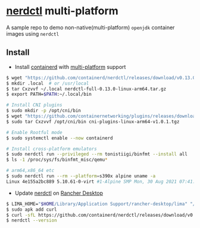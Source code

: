 # [nerdctl][2] multi-platform
 A sample repo to demo non-native(multi-platform) `openjdk` container images using `nerdctl`






## Install

 - Install [containerd][0] with [multi-platform][1] support
 
```bash
$ wget "https://github.com/containerd/nerdctl/releases/download/v0.13.0/nerdctl-full-0.13.0-linux-arm64.tar.gz"
$ mkdir .local  # or /usr/local
$ tar Cxzvvf ~/.local nerdctl-full-0.13.0-linux-arm64.tar.gz
$ export PATH=$PATH:~/.local/bin

# Install CNI plugins
$ sudo mkdir -p /opt/cni/bin
$ wget "https://github.com/containernetworking/plugins/releases/download/v1.0.1/cni-plugins-linux-arm64-v1.0.1.tgz"
$ sudo tar Cxzvvf /opt/cni/bin cni-plugins-linux-arm64-v1.0.1.tgz

# Enable Rootful mode
$ sudo systemctl enable --now containerd

# Install cross-platform emulators
$ sudo nerdctl run --privileged --rm tonistiigi/binfmt --install all
$ ls -1 /proc/sys/fs/binfmt_misc/qemu*

# arm64,x86_64 etc
$ sudo nerdctl run --rm --platform=s390x alpine uname -a
Linux 4e155a2bc889 5.10.61-0-virt #1-Alpine SMP Mon, 30 Aug 2021 07:41:25 UTC s390x Linux
```

 - Update [nerdctl][2] on [Rancher Desktop][3]

```bash
$ LIMA_HOME="$HOME/Library/Application Support/rancher-desktop/lima" "/Applications/Rancher Desktop.app/Contents/Resources/resources/darwin/lima/bin/limactl" shell 0
$ sudo apk add curl
$ curl -sfL https://github.com/containerd/nerdctl/releases/download/v0.13.0/nerdctl-0.13.0-linux-amd64.tar.gz | sudo tar xz -C /usr/local/bin -f -
$ nerdctl --version
```


[0]: https://github.com/containerd/containerd
[1]: https://github.com/containerd/nerdctl/blob/master/docs/multi-platform.md
[2]: https://github.com/containerd/nerdctl
[3]: https://github.com/rancher-sandbox/rancher-desktop